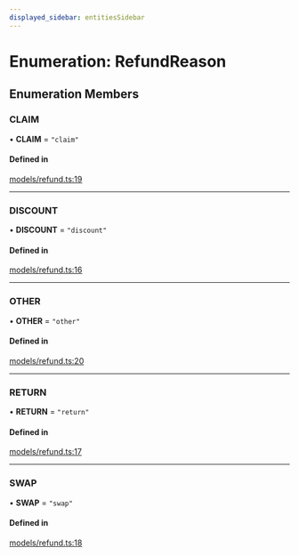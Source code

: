 ```yaml
---
displayed_sidebar: entitiesSidebar
---
```


# Enumeration: RefundReason

## Enumeration Members

### CLAIM

• **CLAIM** = ``"claim"``

#### Defined in

[models/refund.ts:19](https://github.com/medusajs/medusa/blob/c4c83c971/packages/medusa/src/models/refund.ts#L19)

___

### DISCOUNT

• **DISCOUNT** = ``"discount"``

#### Defined in

[models/refund.ts:16](https://github.com/medusajs/medusa/blob/c4c83c971/packages/medusa/src/models/refund.ts#L16)

___

### OTHER

• **OTHER** = ``"other"``

#### Defined in

[models/refund.ts:20](https://github.com/medusajs/medusa/blob/c4c83c971/packages/medusa/src/models/refund.ts#L20)

___

### RETURN

• **RETURN** = ``"return"``

#### Defined in

[models/refund.ts:17](https://github.com/medusajs/medusa/blob/c4c83c971/packages/medusa/src/models/refund.ts#L17)

___

### SWAP

• **SWAP** = ``"swap"``

#### Defined in

[models/refund.ts:18](https://github.com/medusajs/medusa/blob/c4c83c971/packages/medusa/src/models/refund.ts#L18)
